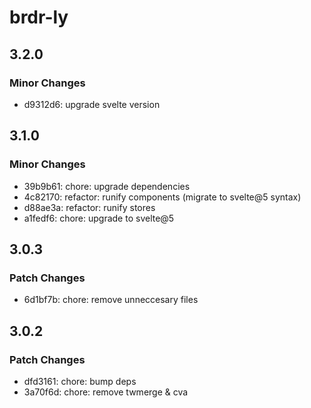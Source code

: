 # brdr-ly

## 3.2.0

### Minor Changes

- d9312d6: upgrade svelte version

## 3.1.0

### Minor Changes

- 39b9b61: chore: upgrade dependencies
- 4c82170: refactor: runify components (migrate to svelte@5 syntax)
- d88ae3a: refactor: runify stores
- a1fedf6: chore: upgrade to svelte@5

## 3.0.3

### Patch Changes

- 6d1bf7b: chore: remove unneccesary files

## 3.0.2

### Patch Changes

- dfd3161: chore: bump deps
- 3a70f6d: chore: remove twmerge & cva
